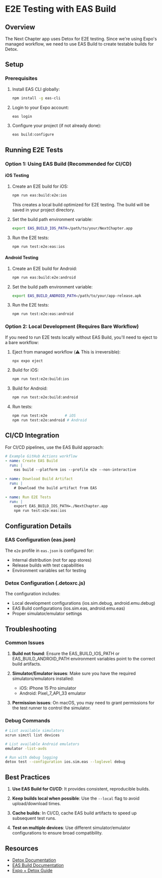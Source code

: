 # E2E Testing with EAS Build

## Overview

The Next Chapter app uses Detox for E2E testing. Since we're using Expo's managed workflow, we need to use EAS Build to create testable builds for Detox.

## Setup

### Prerequisites

1. Install EAS CLI globally:
   ```bash
   npm install -g eas-cli
   ```

2. Login to your Expo account:
   ```bash
   eas login
   ```

3. Configure your project (if not already done):
   ```bash
   eas build:configure
   ```

## Running E2E Tests

### Option 1: Using EAS Build (Recommended for CI/CD)

#### iOS Testing

1. Create an E2E build for iOS:
   ```bash
   npm run eas:build:e2e:ios
   ```
   
   This creates a local build optimized for E2E testing. The build will be saved in your project directory.

2. Set the build path environment variable:
   ```bash
   export EAS_BUILD_IOS_PATH=/path/to/your/NextChapter.app
   ```

3. Run the E2E tests:
   ```bash
   npm run test:e2e:eas:ios
   ```

#### Android Testing

1. Create an E2E build for Android:
   ```bash
   npm run eas:build:e2e:android
   ```

2. Set the build path environment variable:
   ```bash
   export EAS_BUILD_ANDROID_PATH=/path/to/your/app-release.apk
   ```

3. Run the E2E tests:
   ```bash
   npm run test:e2e:eas:android
   ```

### Option 2: Local Development (Requires Bare Workflow)

If you need to run E2E tests locally without EAS Build, you'll need to eject to a bare workflow:

1. Eject from managed workflow (⚠️ This is irreversible):
   ```bash
   npx expo eject
   ```

2. Build for iOS:
   ```bash
   npm run test:e2e:build:ios
   ```

3. Build for Android:
   ```bash
   npm run test:e2e:build:android
   ```

4. Run tests:
   ```bash
   npm run test:e2e        # iOS
   npm run test:e2e:android # Android
   ```

## CI/CD Integration

For CI/CD pipelines, use the EAS Build approach:

```yaml
# Example GitHub Actions workflow
- name: Create EAS Build
  run: |
    eas build --platform ios --profile e2e --non-interactive
    
- name: Download Build Artifact
  run: |
    # Download the build artifact from EAS
    
- name: Run E2E Tests
  run: |
    export EAS_BUILD_IOS_PATH=./NextChapter.app
    npm run test:e2e:eas:ios
```

## Configuration Details

### EAS Configuration (eas.json)

The `e2e` profile in `eas.json` is configured for:
- Internal distribution (not for app stores)
- Release builds with test capabilities
- Environment variables set for testing

### Detox Configuration (.detoxrc.js)

The configuration includes:
- Local development configurations (ios.sim.debug, android.emu.debug)
- EAS Build configurations (ios.sim.eas, android.emu.eas)
- Proper simulator/emulator settings

## Troubleshooting

### Common Issues

1. **Build not found**: Ensure the EAS_BUILD_IOS_PATH or EAS_BUILD_ANDROID_PATH environment variables point to the correct build artifacts.

2. **Simulator/Emulator issues**: Make sure you have the required simulators/emulators installed:
   - iOS: iPhone 15 Pro simulator
   - Android: Pixel_7_API_33 emulator

3. **Permission issues**: On macOS, you may need to grant permissions for the test runner to control the simulator.

### Debug Commands

```bash
# List available simulators
xcrun simctl list devices

# List available Android emulators
emulator -list-avds

# Run with debug logging
detox test --configuration ios.sim.eas --loglevel debug
```

## Best Practices

1. **Use EAS Build for CI/CD**: It provides consistent, reproducible builds.

2. **Keep builds local when possible**: Use the `--local` flag to avoid upload/download times.

3. **Cache builds**: In CI/CD, cache EAS build artifacts to speed up subsequent test runs.

4. **Test on multiple devices**: Use different simulator/emulator configurations to ensure broad compatibility.

## Resources

- [Detox Documentation](https://wix.github.io/Detox/)
- [EAS Build Documentation](https://docs.expo.dev/build/introduction/)
- [Expo + Detox Guide](https://docs.expo.dev/build-reference/e2e-tests/)